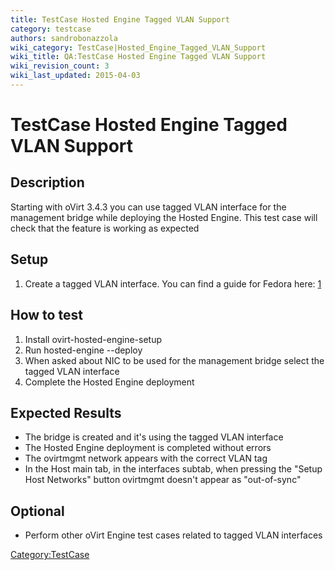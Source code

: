 ```yaml
---
title: TestCase Hosted Engine Tagged VLAN Support
category: testcase
authors: sandrobonazzola
wiki_category: TestCase|Hosted_Engine_Tagged_VLAN_Support
wiki_title: QA:TestCase Hosted Engine Tagged VLAN Support
wiki_revision_count: 3
wiki_last_updated: 2015-04-03
---
```


# TestCase Hosted Engine Tagged VLAN Support

## Description

Starting with oVirt 3.4.3 you can use tagged VLAN interface for the management bridge while deploying the Hosted Engine. This test case will check that the feature is working as expected

## Setup

1.  Create a tagged VLAN interface. You can find a guide for Fedora here: [1](http://goo.gl/zySouo)

## How to test

1.  Install ovirt-hosted-engine-setup
2.  Run hosted-engine --deploy
3.  When asked about NIC to be used for the management bridge select the tagged VLAN interface
4.  Complete the Hosted Engine deployment

## Expected Results

*   The bridge is created and it's using the tagged VLAN interface
*   The Hosted Engine deployment is completed without errors
*   The ovirtmgmt network appears with the correct VLAN tag
*   In the Host main tab, in the interfaces subtab, when pressing the "Setup Host Networks" button ovirtmgmt doesn't appear as "out-of-sync"

## Optional

*   Perform other oVirt Engine test cases related to tagged VLAN interfaces

<Category:TestCase>
